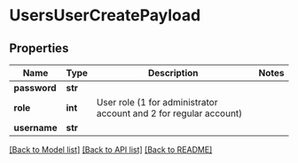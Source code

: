 # UsersUserCreatePayload

## Properties
Name | Type | Description | Notes
------------ | ------------- | ------------- | -------------
**password** | **str** |  | 
**role** | **int** | User role (1 for administrator account and 2 for regular account) | 
**username** | **str** |  | 

[[Back to Model list]](../README.md#documentation-for-models) [[Back to API list]](../README.md#documentation-for-api-endpoints) [[Back to README]](../README.md)


